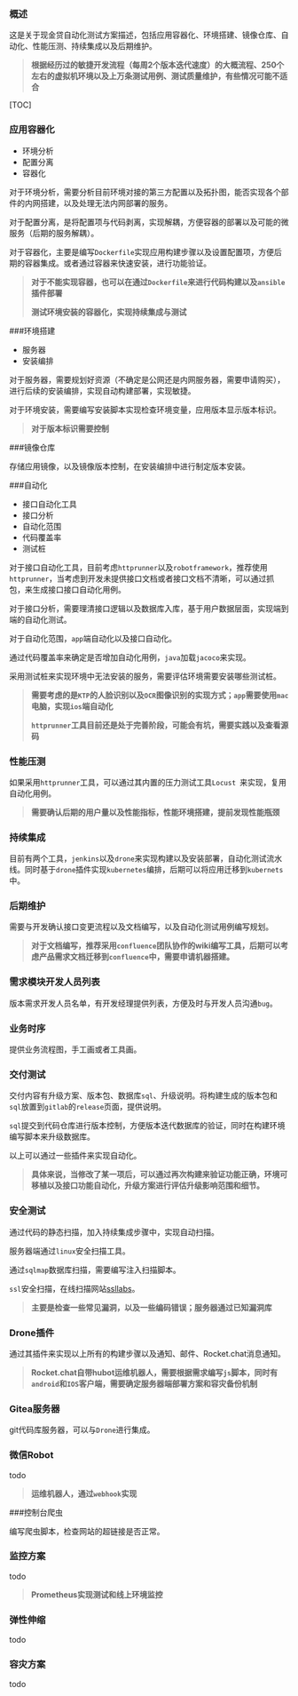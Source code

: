 ### 概述

这是关于现金贷自动化测试方案描述，包括应用容器化、环境搭建、镜像仓库、自动化、性能压测、持续集成以及后期维护。

> **根据经历过的敏捷开发流程（每周2个版本迭代速度）的大概流程、250个左右的虚拟机环境以及上万条测试用例、测试质量维护，有些情况可能不适合**

[TOC]

### 应用容器化

- 环境分析
- 配置分离
- 容器化

对于环境分析，需要分析目前环境对接的第三方配置以及拓扑图，能否实现各个部件的内网搭建，以及处理无法内网部署的服务。

对于配置分离，是将配置项与代码剥离，实现解耦，方便容器的部署以及可能的微服务（后期的服务解耦）。

对于容器化，主要是编写`Dockerfile`实现应用构建步骤以及设置配置项，方便后期的容器集成。或者通过容器来快速安装，进行功能验证。

> **对于不能实现容器，也可以在通过`Dockerfile`来进行代码构建以及`ansible`插件部署**
>
> **测试环境安装的容器化，实现持续集成与测试**

###环境搭建

* 服务器
* 安装编排

对于服务器，需要规划好资源（不确定是公网还是内网服务器，需要申请购买），进行后续的安装编排，实现自动构建部署，实现敏捷。

对于环境安装，需要编写安装脚本实现检查环境变量，应用版本显示版本标识。

> **对于版本标识需要控制**

###镜像仓库

存储应用镜像，以及镜像版本控制，在安装编排中进行制定版本安装。

###自动化

* 接口自动化工具
* 接口分析
* 自动化范围
* 代码覆盖率
* 测试桩

对于接口自动化工具，目前考虑`httprunner`以及`robotframework`，推荐使用`httprunner`，当考虑到开发未提供接口文档或者接口文档不清晰，可以通过抓包，来生成接口接口自动化用例。

对于接口分析，需要理清接口逻辑以及数据库入库，基于用户数据层面，实现端到端的自动化测试。

对于自动化范围，`app`端自动化以及接口自动化。

通过代码覆盖率来确定是否增加自动化用例，`java`加载`jacoco`来实现。

采用测试桩来实现环境中无法安装的服务，需要评估环境需要安装哪些测试桩。

> **需要考虑的是`KTP`的人脸识别以及`OCR`图像识别的实现方式；`app`需要使用`mac`电脑，实现`ios`端自动化**
>
> **`httprunner`工具目前还是处于完善阶段，可能会有坑，需要实践以及查看源码**

### 性能压测

如果采用`httprunner`工具，可以通过其内置的压力测试工具`Locust `来实现，复用自动化用例。

> **需要确认后期的用户量以及性能指标，性能环境搭建，提前发现性能瓶颈**

### 持续集成

目前有两个工具，`jenkins`以及`drone`来实现构建以及安装部署，自动化测试流水线。同时基于`drone`插件实现`kubernetes`编排，后期可以将应用迁移到`kubernets`中。

### 后期维护

需要与开发确认接口变更流程以及文档编写，以及自动化测试用例编写规划。

> **对于文档编写，推荐采用`confluence`团队协作的wiki编写工具，后期可以考虑产品需求文档迁移到`confluence`中，需要申请机器搭建。**

### 需求模块开发人员列表

版本需求开发人员名单，有开发经理提供列表，方便及时与开发人员沟通`bug`。

### 业务时序

提供业务流程图，手工画或者工具画。

### 交付测试

交付内容有升级方案、版本包、数据库`sql`、升级说明。将构建生成的版本包和`sql`放置到`gitlab`的`release`页面，提供说明。

`sql`提交到代码仓库进行版本控制，方便版本迭代数据库的验证，同时在构建环境编写脚本来升级数据库。

以上可以通过一些插件来实现自动化。

> **具体来说，当修改了某一项后，可以通过再次构建来验证功能正确，环境可移植以及接口功能自动化，升级方案进行评估升级影响范围和细节。**

### 安全测试

通过代码的静态扫描，加入持续集成步骤中，实现自动扫描。

服务器端通过`linux`安全扫描工具。

通过`sqlmap`数据库扫描，需要编写注入扫描脚本。

`ssl`安全扫描，在线扫描网站[ssllabs](https://www.ssllabs.com/)。

> **主要是检查一些常见漏洞，以及一些编码错误；服务器通过已知漏洞库**

### Drone插件

通过其插件来实现以上所有的构建步骤以及通知、邮件、Rocket.chat消息通知。

> **Rocket.chat自带hubot运维机器人，需要根据需求编写`js`脚本，同时有`android`和`IOS`客户端，需要确定服务器端部署方案和容灾备份机制**

### Gitea服务器

git代码库服务器，可以与`Drone`进行集成。

### 微信Robot

todo

> **运维机器人，通过`webhook`实现**

###控制台爬虫

编写爬虫脚本，检查网站的超链接是否正常。

### 监控方案

todo

> **Prometheus实现测试和线上环境监控**

### 弹性伸缩

todo

### 容灾方案

todo

